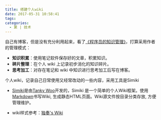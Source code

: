 ```yaml
---
title: 搭建个人wiki
date: 2017-05-31 10:58:41
tags:
categories:
  - 累 | 技术
---
```


自己有博客，但是没有充分利用起来，看了[《程序员的知识管理》](http://blog.jobbole.com/101321/)，打算采用作者的管理模式：

+ **知识积累**：使用笔记软件保存好的文章，积累知识。
+ **碎片整理**：在个人 wiki 上记录初步消化的知识碎片。
+ **思考加工**：对存在笔记和 wiki 中知识进行思考加工后写在博客。

个人wiki，记录自己日常使用又经常改动的一些内容，采用工具是Simiki

+ [Simiki](http://simiki.org/)是由[Tanky Woo](https://tankywoo.com/)开发的，Simiki 是一个简单的个人Wiki框架。使用[Markdown](https://daringfireball.net/projects/markdown/)书写Wiki, 生成静态HTML页面。Wiki源文件按目录分类存放, 方便管理维护。

+ wiki样式参考：[独奏's Wiki](http://wiki.honglu.me/)